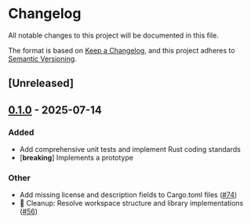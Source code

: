 # Changelog

All notable changes to this project will be documented in this file.

The format is based on [Keep a Changelog](https://keepachangelog.com/en/1.0.0/),
and this project adheres to [Semantic Versioning](https://semver.org/spec/v2.0.0.html).

## [Unreleased]

## [0.1.0](https://github.com/ilaborie/clawspec/releases/tag/clawspec-macro-v0.1.0) - 2025-07-14

### Added

- Add comprehensive unit tests and implement Rust coding standards
- [**breaking**] Implements a prototype

### Other

- Add missing license and description fields to Cargo.toml files ([#74](https://github.com/ilaborie/clawspec/pull/74))
- 🧹 Cleanup: Resolve workspace structure and library implementations ([#56](https://github.com/ilaborie/clawspec/pull/56))
